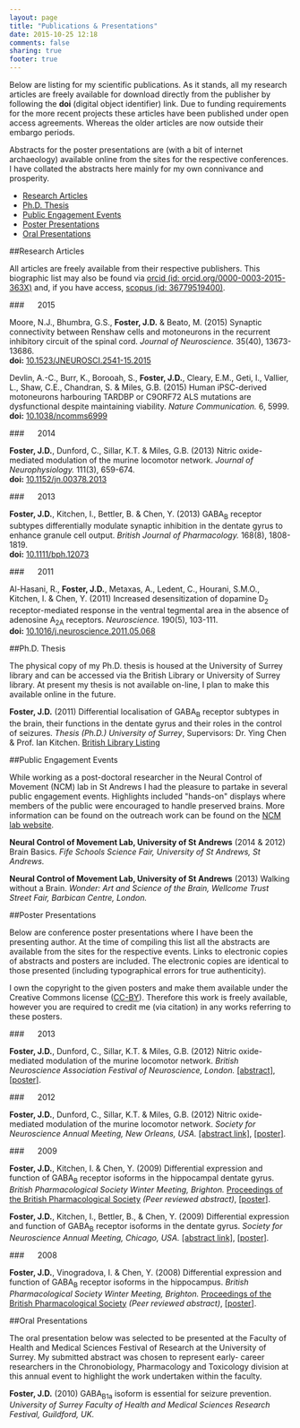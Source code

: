 ```yaml
---
layout: page
title: "Publications & Presentations"
date: 2015-10-25 12:18
comments: false
sharing: true
footer: true
---
```


Below are listing for my scientific publications. As it stands, all my
research articles are freely available for download directly from the
publisher by following the __doi__ (digital object identifier)
link. Due to funding requirements for the more recent projects these
articles have been published under open access agreements. Whereas the
older articles are now outside their embargo periods.

Abstracts for the poster presentations are (with a bit of internet
archaeology) available online from the sites for the respective
conferences. I have collated the abstracts here mainly for my own
connivance and prosperity.

* [Research Articles](#research-articles)
* [Ph.D. Thesis](#phd-thesis)
* [Public Engagement Events](#public-engagement-events)
* [Poster Presentations](#poster-presentations)
* [Oral Presentations](#oral-presentations)

<a id="research-articles"></a>
##Research Articles

All articles are freely available from their respective
publishers. This biographic list may also be found via
[orcid (id: orcid.org/0000-0003-2015-363X)](http://orcid.org/0000-0003-2015-363X)
and, if you have access,
[scopus (id: 36779519400)](http://www.scopus.com/authid/detail.url?authorId=36779519400).

###&nbsp;&nbsp;&nbsp;&nbsp;&nbsp;&nbsp;2015

Moore, N.J., Bhumbra, G.S., __Foster, J.D.__ & Beato, M. (2015) Synaptic connectivity between Renshaw cells and motoneurons in the recurrent inhibitory circuit of the spinal cord. _Journal of Neuroscience._ 35(40), 13673-13686. <br>__doi:__ [10.1523/JNEUROSCI.2541-15.2015](http://dx.doi.org/10.1523/JNEUROSCI.2541-15.2015)

Devlin, A.-C., Burr, K., Borooah, S., __Foster, J.D.__, Cleary, E.M., Geti, I., Vallier, L., Shaw, C.E., Chandran, S. & Miles, G.B. (2015) Human iPSC-derived motoneurons harbouring TARDBP or C9ORF72 ALS mutations are dysfunctional despite maintaining viability. _Nature Communication._ 6, 5999. <br>__doi:__ [10.1038/ncomms6999](http://dx.doi.org/10.1038/ncomms6999)

###&nbsp;&nbsp;&nbsp;&nbsp;&nbsp;&nbsp;2014

__Foster, J.D.__, Dunford, C., Sillar, K.T. & Miles, G.B. (2013) Nitric oxide-mediated modulation of the murine locomotor network. _Journal of Neurophysiology._ 111(3), 659-674. <br>__doi:__ [10.1152/jn.00378.2013](http://dx.doi.org/10.1152/jn.00378.2013)

###&nbsp;&nbsp;&nbsp;&nbsp;&nbsp;&nbsp;2013

__Foster, J.D.__, Kitchen, I., Bettler, B. & Chen, Y. (2013) GABA<sub>B</sub> receptor subtypes differentially modulate synaptic inhibition in the dentate gyrus to enhance granule cell output. _British Journal of Pharmacology._ 168(8), 1808-1819. <br>__doi:__ [10.1111/bph.12073](http://dx.doi.org/10.1111/bph.12073)

###&nbsp;&nbsp;&nbsp;&nbsp;&nbsp;&nbsp;2011

Al-Hasani, R., __Foster, J.D.__, Metaxas, A., Ledent, C., Hourani, S.M.O., Kitchen, I. & Chen, Y. (2011) Increased desensitization of dopamine D<sub>2</sub> receptor-mediated response in the ventral tegmental area in the absence of adenosine A<sub>2A</sub> receptors. _Neuroscience._ 190(5), 103-111. <br>__doi:__ [10.1016/j.neuroscience.2011.05.068](http://dx.doi.org/10.1016/j.neuroscience.2011.05.068)

<a id="phd-thesis"></a>
##Ph.D. Thesis

The physical copy of my Ph.D. thesis is housed at the University of
Surrey library and can be accessed via the British Library or
University of Surrey library. At present my thesis is not available
on-line, I plan to make this available online in the future.

__Foster, J.D.__ (2011) Differential localisation of GABA<sub>B</sub> receptor subtypes in the brain, their functions in the dentate gyrus and their roles in the control of seizures. _Thesis (Ph.D.) University of Surrey_, Supervisors: Dr. Ying Chen & Prof. Ian Kitchen. [British Library Listing](http://ethos.bl.uk/OrderDetails.do?uin=uk.bl.ethos.543273)

<a id="public-engagement-events"></a>
##Public Engagement Events

While working as a post-doctoral researcher in the Neural Control of
Movement (NCM) lab in St Andrews I had the pleasure to partake in
several public engagement events. Highlights included "hands-on"
displays where members of the public were encouraged to handle
preserved brains. More information can be found on the outreach work
can be found on the
[NCM lab website](http://ncm.wp.st-andrews.ac.uk/outreach/).

__Neural Control of Movement Lab, University of St Andrews__ (2014 & 2012) Brain Basics. _Fife Schools Science Fair, University of St Andrews, St Andrews._

__Neural Control of Movement Lab, University of St Andrews__ (2013) Walking without a Brain. _Wonder: Art and Science of the Brain, Wellcome Trust Street Fair, Barbican Centre, London._

<a id="poster-presentations"></a>
##Poster Presentations

Below are conference poster presentations where I have been the
presenting author. At the time of compiling this list all the
abstracts are available from the sites for the respective
events. Links to electronic copies of abstracts and posters are
included. The electronic copies are identical to those presented
(including typographical errors for true authenticity).

I own the copyright to the given posters and make them available under
the Creative Commons license
([CC-BY](http://creativecommons.org/licenses/by/4.0/)). Therefore this
work is freely available, however you are required to credit me (via
citation) in any works referring to these posters.

###&nbsp;&nbsp;&nbsp;&nbsp;&nbsp;&nbsp;2013

__Foster, J.D.__, Dunford, C., Sillar, K.T. & Miles, G.B. (2012) Nitric oxide-mediated modulation of the murine locomotor network. _British Neuroscience Association Festival of Neuroscience, London._ [[abstract]](https://dl.dropboxusercontent.com/u/20003586/publications/Posters/BNA2013-JDFoster.pdf), [[poster]](https://dl.dropboxusercontent.com/u/20003586/publications/Posters/20130403-BNA-Univ_St_Andrews.pdf).

###&nbsp;&nbsp;&nbsp;&nbsp;&nbsp;&nbsp;2012

__Foster, J.D.__, Dunford, C., Sillar, K.T. & Miles, G.B. (2012) Nitric oxide-mediated modulation of the murine locomotor network. _Society for Neuroscience Annual Meeting, New Orleans, USA._ [[abstract link]](http://www.abstractsonline.com/Plan/ViewAbstract.aspx?sKey=e5f0a078-7214-4a3f-8485-e2d62e939c3d&cKey=5ca63a0c-c0c7-4c3a-a131-53a17f14c301&mKey={70007181-01C9-4DE9-A0A2-EEBFA14CD9F1}), [[poster]](https://dl.dropboxusercontent.com/u/20003586/publications/Posters/20121009-SfN-Univ_St_Andrews.pdf).

###&nbsp;&nbsp;&nbsp;&nbsp;&nbsp;&nbsp;2009

__Foster, J.D.__, Kitchen, I. & Chen, Y. (2009) Differential expression and function of GABA<sub>B</sub> receptor isoforms in the hippocampal dentate gyrus. _British Pharmacological Society Winter Meeting, Brighton._ [Proceedings of the British Pharmacological Society](http://www.pa2online.org/abstracts/Vol7Issue4abst072P.pdf) _(Peer reviewed abstract)_, [[poster]](https://dl.dropboxusercontent.com/u/20003586/publications/Posters/20091214-BPS-Univ_Surrey.pdf).

__Foster, J.D.__, Kitchen, I., Bettler, B., & Chen, Y. (2009) Differential expression and function of GABA<sub>B</sub> receptor isoforms in the dentate gyrus. _Society for Neuroscience Annual Meeting, Chicago, USA._ [[abstract link]](http://www.abstractsonline.com/Plan/ViewAbstract.aspx?sKey=83018d7b-185e-4770-ac72-5159eb3e97c5&cKey=c846eaf9-f922-4aaa-8fa5-6f67de23f931&mKey={081F7976-E4CD-4F3D-A0AF-E8387992A658}), [[poster]](https://dl.dropboxusercontent.com/u/20003586/publications/Posters/20091014-SfN-Univ_Surrey.pdf).

###&nbsp;&nbsp;&nbsp;&nbsp;&nbsp;&nbsp;2008

__Foster, J.D.__, Vinogradova, I. & Chen, Y. (2008) Differential expression and function of GABA<sub>B</sub> receptor isoforms in the hippocampus. _British Pharmacological Society Winter Meeting, Brighton._ [Proceedings of the British Pharmacological Society](http://www.pa2online.org/abstracts/Vol6Issue4abst142P.pdf) _(Peer reviewed abstract)_, [[poster]](https://dl.dropboxusercontent.com/u/20003586/publications/Posters/20081215-BPS-Univ_Surrey.pdf).

<a id="oral-presentations"></a>
##Oral Presentations

The oral presentation below was selected to be presented at the
Faculty of Health and Medical Sciences Festival of Research at the
University of Surrey. My submitted abstract was chosen to represent
early- career researchers in the Chronobiology, Pharmacology and
Toxicology division at this annual event to highlight the work
undertaken within the faculty.

__Foster, J.D.__ (2010) GABA<sub>B1a</sub> isoform is essential for seizure prevention. _University of Surrey Faculty of Health and Medical Sciences Research Festival, Guildford, UK._
